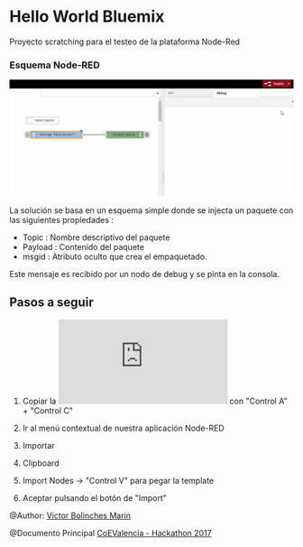 # Hello World Bluemix
Proyecto scratching para el testeo de la plataforma Node-Red

### Esquema Node-RED

![](https://github.com/vicboma1/HelloWorldBluemix/blob/master/assets/_helloWorld.gif)

La solución se basa en un esquema simple donde se injecta un paquete con las siguientes propiedades :

* Topic : Nombre descriptivo del paquete
* Payload : Contenido del paquete
* msgid : Atributo oculto que crea el empaquetado.

Este mensaje es recibido por un nodo de debug y se pinta en la consola.


## Pasos a seguir
1.   Copiar la ![Plantilla txt](https://raw.githubusercontent.com/vicboma1/HelloWorldBluemix/master/assets/_helloWorld.txt) con "Control A" + "Control C"

2.   Ir al menú contextual de nuestra aplicación Node-RED

3.   Importar

4.   Clipboard

5.   Import Nodes -> "Control V" para pegar la template

6.   Aceptar pulsando el botón de "Import"


@Author: [Victor Bolinches Marin](https://github.com/vicboma1)  

@Documento Principal  [CoEValencia - Hackathon 2017](https://github.com/CoEValencia/Hackathon_2017)
